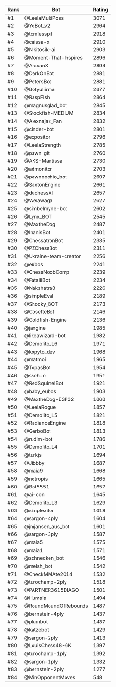 Rank|Bot|Rating
---|---|---
#1|@LeelaMultiPoss|3071
#2|@YoBot_v2|2964
#3|@tomlesspit|2918
#4|@caissa-x|2910
#5|@Nikitosik-ai|2903
#6|@Moment-That-Inspires|2896
#7|@ArasanX|2894
#8|@DarkOnBot|2881
#9|@PetersBot|2881
#10|@Botyuliirma|2877
#11|@RaspFish|2864
#12|@magnusglad_bot|2845
#13|@Stockfish-MEDIUM|2834
#14|@Alexnajax_Fan|2832
#15|@cinder-bot|2801
#16|@expositor|2796
#17|@LeelaStrength|2785
#18|@pawn_git|2760
#19|@AKS-Mantissa|2730
#20|@admonitor|2703
#21|@pawnocchio_bot|2697
#22|@SaxtonEngine|2661
#23|@duchessAI|2657
#24|@Weiawaga|2627
#25|@simbelmyne-bot|2602
#26|@Lynx_BOT|2545
#27|@MaxtheDog|2487
#28|@InanisBot|2401
#29|@ChessatronBot|2335
#30|@PZChessBot|2311
#31|@Ukraine-team-creator|2256
#32|@eubos|2241
#33|@ChessNoobComp|2239
#34|@FataliiBot|2234
#35|@Nakshatra3|2226
#36|@simpleEval|2189
#37|@Shocky_BOT|2173
#38|@CosetteBot|2146
#39|@Goldfish-Engine|2136
#40|@jangine|1985
#41|@likeawizard-bot|1982
#42|@Demolito_L6|1971
#43|@kopyto_dev|1968
#44|@matmoi|1965
#45|@TopasBot|1954
#46|@sseh-c|1951
#47|@RedSquirrelBot|1921
#48|@baby_eubos|1903
#49|@MaxtheDog-ESP32|1868
#50|@LeelaRogue|1857
#51|@Demolito_L5|1821
#52|@RadianceEngine|1818
#53|@GarboBot|1813
#54|@rudim-bot|1786
#55|@Demolito_L4|1701
#56|@turkjs|1694
#57|@Jibbby|1687
#58|@maia9|1668
#59|@notropis|1665
#60|@Bot5551|1657
#61|@ai-con|1645
#62|@Demolito_L3|1629
#63|@simplexitor|1619
#64|@sargon-4ply|1604
#65|@jmjansen_aus_bot|1601
#66|@sargon-3ply|1587
#67|@maia5|1575
#68|@maia1|1571
#69|@schnecken_bot|1546
#70|@melsh_bot|1542
#71|@CheckMMAte2014|1532
#72|@turochamp-2ply|1518
#73|@PARTNER3615DIAGO|1501
#74|@Humaia|1494
#75|@RoundMoundOfRebounds|1487
#76|@bernstein-4ply|1437
#77|@plumbot|1437
#78|@katzebot|1429
#79|@sargon-2ply|1413
#80|@LouisChess48-6K|1397
#81|@turochamp-1ply|1392
#82|@sargon-1ply|1332
#83|@bernstein-2ply|1277
#84|@MinOpponentMoves|548
